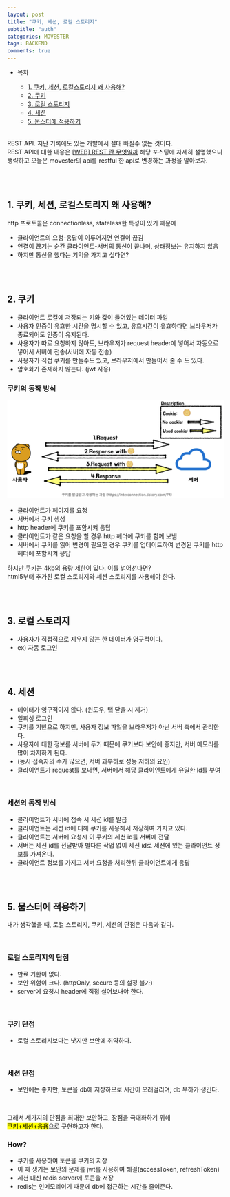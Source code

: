 ```yaml
---
layout: post
title: "쿠키, 세션, 로컬 스토리지"
subtitle: "auth"
categories: MOVESTER
tags: BACKEND
comments: true
---
```


- 목차
  - [1. 쿠키, 세션, 로컬스토리지 왜 사용해?](#)
  - [2. 쿠키](#)
  - [3. 로컬 스토리지](#)
  - [4. 세션](#)
  - [5. 뭅스터에 적용하기](#)

  <br>

REST API. 지난 기록에도 있는 개발에서 절대 빠질수 없는 것이다.<br>
REST API에 대한 내용은
[[WEB] REST 란 무엇일까](https://jnhro1.github.io/web/2021/06/13/REST.html) 해당 포스팅에 자세히 설명했으니
생략하고 오늘은 movester의 api를 restful 한 api로 변경하는 과정을 알아보자.<br>

<br><br>

## 1. 쿠키, 세션, 로컬스토리지 왜 사용해?

http 프로토콜은 connectionless, stateless한 특성이 있기 때문에

- 클라이언트의 요청-응답이 이루어지면 연결이 끊김
- 연결이 끊기는 순간 클라이언트-서버의 통신이 끝나며, 상태정보는 유지하지 않음
- 하지만 통신을 했다는 기억을 가지고 싶다면?

<br><br>

## 2. 쿠키

- 클라이언트 로컬에 저장되는 키와 값이 들어있는 데이터 파일
- 사용자 인증이 유효한 시간을 명시할 수 있고, 유효시간이 유효하다면 브라우저가 종료되어도 인증이 유지된다.
- 사용자가 따로 요청하지 않아도, 브라우저가 request header에 넣어서 자동으로 넣어서 서버에 전송(서버에 자동 전송)
- 사용자가 직접 쿠키를 만들수도 있고, 브라우저에서 만들어서 줄 수 도 있다.
- 암호화가 존재하지 않는다. (jwt 사용)

### 쿠키의 동작 방식

![쿠키](/assets/img/movester/쿠키.png)<br>

- 클라이언트가 페이지를 요청
- 서버에서 쿠키 생성
- http header에 쿠키를 포함시켜 응답
- 클라이언트가 같은 요청을 할 경우 http 헤더에 쿠키를 함께 보냄
- 서버에서 쿠키를 읽어 변경이 필요한 경우 쿠키를 업데이트하여 변경된 쿠키를 http 헤더에 포함시켜 응답

하지만 쿠키는 4kb의 용량 제한이 있다. 이를 넘어선다면?<br>
html5부터 추가된 로컬 스토리지와 세션 스토리지를 사용해야 한다.<br>

<br><br>

## 3. 로컬 스토리지

- 사용자가 직접적으로 지우지 않는 한 데이터가 영구적이다.
- ex) 자동 로그인

<br><br>

## 4. 세션

- 데이터가 영구적이지 않다. (윈도우, 탭 닫을 시 제거)
- 일회성 로그인
- 쿠키를 기반으로 하지만, 사용자 정보 파일을 브라우저가 아닌 서버 측에서 관리한다.
- 사용자에 대한 정보를 서버에 두기 때문에 쿠키보다 보안에 좋지만, 서버 메모리를 많이 차지하게 된다.
- (동시 접속자의 수가 많으면, 서버 과부하로 성능 저하의 요인)
- 클라이언트가 request를 보내면, 서버에서 해당 클라이언트에게 유일한 Id를 부여

<br>

### 세션의 동작 방식
- 클라이언트가 서버에 접속 시 세션 id를 발급
- 클라이언트는 세션 id에 대해 쿠키를 사용해서 저장하여 가지고 있다.
- 클라이언트는 서버에 요청시 이 쿠키의 세션 id를 서버에 전달
- 서버는 세션 id를 전달받아 별다른 작업 없이 세션 id로 세션에 있는 클라이언트 정보를 가져온다.
- 클라이언트 정보를 가지고 서버 요청을 처리한뒤 클라이언트에게 응답

<br><br>

## 5. 뭅스터에 적용하기

내가 생각했을 때, 로컬 스토리지, 쿠키, 세션의 단점은 다음과 같다.

<br>

### 로컬 스토리지의 단점
- 만료 기한이 없다.
- 보안 위험이 크다. (httpOnly, secure 등의 설정 불가)
- server에 요청시 header에 직접 실어보내야 한다.

<br>

### 쿠키 단점
- 로컬 스토리지보다는 낫지만 보안에 취약하다.

<br>

### 세션 단점
- 보안에는 좋지만, 토큰을 db에 저장하므로 시간이 오래걸리며, db 부하가 생긴다.

<br>

그래서 세가지의 단점을 최대한 보안하고, 장점을 극대화하기 위해<br>
<mark>쿠키+세션+응용</mark>으로 구현하고자 한다.

### How?
- 쿠키를 사용하여 토큰을 쿠키의 저장
- 이 때 생기는 보안의 문제를 jwt를 사용하여 해결(accessToken, refreshToken)
- 세션 대신 redis server에 토큰을 저장
- redis는 인메모리이기 때문에 db에 접근하는 시간을 줄여준다.

